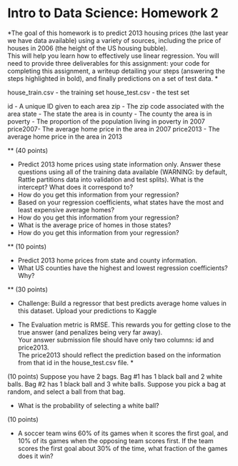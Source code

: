 # Intro to Data Science: Homework 2

*The goal of this homework is to predict 2013 housing prices (the last year we have data available) using a variety of sources, including the price of houses in 2006 (the height of the US housing bubble).  
This will help you learn how to effectively use linear regression. You will need to provide three deliverables 
for this assignment: your code for completing this assignment, a writeup detailing your steps 
(answering the steps highlighted in bold), and finally predictions on a set of test data. * 


house_train.csv - the training set
house_test.csv - the test set

id - A unique ID given to each area
zip - The zip code associated with the area
state - The state the area is in 
county - The county the area is in
poverty - The proportion of the population living in poverty in 2007
price2007- The average home price in the area in 2007
price2013 - The average home price in the area in 2013

** (40 points) 
* Predict 2013 home prices using state information only.  Answer these questions using all of the training data available (WARNING: by default, Rattle partitions data into validation and test splits).
What is the intercept?  What does it correspond to?
* How do you get this information from your regression?
* Based on your regression coefficients, what states have the most and least expensive average homes?  
* How do you get this information from your regression?
* What is the average price of homes in those states?
* How do you get this information from your regression?

** (10 points) 
* Predict 2013 home prices from state and county information.
* What US counties have the highest and lowest regression coefficients?  Why?

** (30 points) 
* Challenge: Build a regressor that best predicts average home values in this dataset.  Upload your predictions to Kaggle

* The Evaluation metric is RMSE.  This rewards you for getting close to the true answer (and penalizes being very far away).  
Your answer submission file should have only two columns: id and price2013.  
The price2013 should reflect the prediction based on the information from that id in the house_test.csv file. *

(10 points) 
Suppose you have 2 bags.
Bag #1 has 1 black ball and 2 white balls.
Bag #2 has 1 black ball and 3 white balls.
Suppose you pick a bag at random, and select a ball from that bag. 

* What is the probability of selecting a white ball?

(10 points) 
* A soccer team wins 60% of its games when it scores the first goal, and 10% of its games when the opposing team scores first. 
If the team scores the first goal about 30% of the time, what fraction of the games does it win? 
